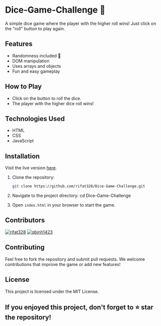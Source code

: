 # Dice-Game-Challenge 🎲

A simple dice game where the player with the higher roll wins! Just click on the "roll" button to play again.

## Features

- Randomness included 🎲
- DOM manipulation
- Uses arrays and objects
- Fun and easy gameplay

## How to Play

- Click on the button to roll the dice.
- The player with the higher dice roll wins!

## Technologies Used

- HTML
- CSS
- JavaScript

## Installation

Visit the live version [here](https://rifat328.github.io/Dice-Game-Challenge/).

1. Clone the repository:

   ```bash
   git clone https://github.com/rifat328/Dice-Game-Challenge.git
   ```

2. Navigate to the project directory: cd Dice-Game-Challenge

3. Open `index.html` in your browser to start the game.

## Contributors

[![rifat328](https://github.com/rifat328.png?size=50)](https://github.com/rifat328)
[![qbinh1423](https://github.com/qbinh1423.png?size=50)](https://github.com/qbinh1423)

## Contributing

Feel free to fork the repository and submit pull requests. We welcome contributions that improve the game or add new features!

## License

This project is licensed under the MIT License.

## If you enjoyed this project, don't forget to ⭐ star the repository!
